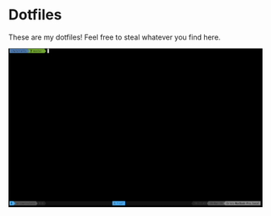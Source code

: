 Dotfiles
========

These are my dotfiles! Feel free to steal whatever you find here.

![terminal](terminal.png)

